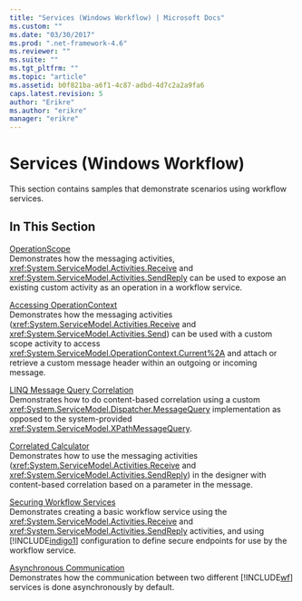 ```yaml
---
title: "Services (Windows Workflow) | Microsoft Docs"
ms.custom: ""
ms.date: "03/30/2017"
ms.prod: ".net-framework-4.6"
ms.reviewer: ""
ms.suite: ""
ms.tgt_pltfrm: ""
ms.topic: "article"
ms.assetid: b0f821ba-a6f1-4c87-adbd-4d7c2a2a9fa6
caps.latest.revision: 5
author: "Erikre"
ms.author: "erikre"
manager: "erikre"
---
```

# Services (Windows Workflow)
This section contains samples that demonstrate scenarios using workflow services.  
  
## In This Section  
 [OperationScope](../../../../docs/framework/wf/samples/operationscope.md)  
 Demonstrates how the messaging activities, <xref:System.ServiceModel.Activities.Receive> and <xref:System.ServiceModel.Activities.SendReply> can be used to expose an existing custom activity as an operation in a workflow service.  
  
 [Accessing OperationContext](../../../../docs/framework/wf/samples/accessing-operationcontext.md)  
 Demonstrates how the messaging activities (<xref:System.ServiceModel.Activities.Receive> and <xref:System.ServiceModel.Activities.Send>) can be used with a custom scope activity to access <xref:System.ServiceModel.OperationContext.Current%2A> and attach or retrieve a custom message header within an outgoing or incoming message.  
  
 [LINQ Message Query Correlation](../../../../docs/framework/wf/samples/linq-message-query-correlation.md)  
 Demonstrates how to do content-based correlation using a custom <xref:System.ServiceModel.Dispatcher.MessageQuery> implementation as opposed to the system-provided <xref:System.ServiceModel.XPathMessageQuery>.  
  
 [Correlated Calculator](../../../../docs/framework/wf/samples/correlated-calculator.md)  
 Demonstrates how to use the messaging activities (<xref:System.ServiceModel.Activities.Receive> and <xref:System.ServiceModel.Activities.SendReply>) in the designer with content-based correlation based on a parameter in the message.  
  
 [Securing Workflow Services](../../../../docs/framework/wf/samples/securing-workflow-services.md)  
 Demonstrates creating a basic workflow service using the <xref:System.ServiceModel.Activities.Receive> and <xref:System.ServiceModel.Activities.SendReply> activities, and using [!INCLUDE[indigo1](../../../../includes/indigo1-md.md)] configuration to define secure endpoints for use by the workflow service.  
  
 [Asynchronous Communication](../../../../docs/framework/wf/samples/asynchronous-communication.md)  
 Demonstrates how the communication between two different [!INCLUDE[wf](../../../../includes/wf-md.md)] services is done asynchronously by default.